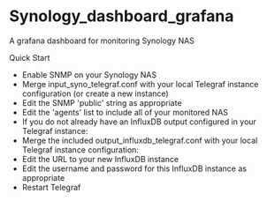 # Synology_dashboard_grafana
A grafana dashboard for monitoring Synology NAS

Quick Start
- Enable SNMP on your Synology NAS
- Merge input_syno_telegraf.conf with your local Telegraf instance configuration (or create a new instance)
- Edit the SNMP 'public' string as appropriate
- Edit the 'agents' list to include all of your monitored NAS
- If you do not already have an InfluxDB output configured in your Telegraf instance:
- Merge the included output_influxdb_telegraf.conf  with your local Telegraf instance configuration:
- Edit the URL to your new InfluxDB instance
- Edit the username and password for this InfluxDB instance as appropriate
- Restart Telegraf

